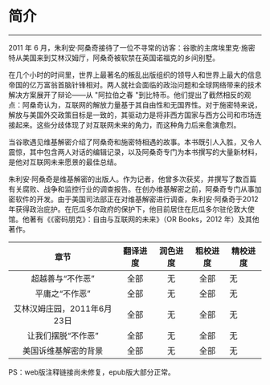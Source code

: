 # 简介

------

2011 年 6 月，朱利安·阿桑奇接待了一位不寻常的访客：谷歌的主席埃里克·施密特从美国来到艾林汉姆厅，阿桑奇被软禁在英国诺福克的乡间别墅。

在几个小时的时间里，世界上最著名的叛乱出版组织的领导人和世界上最大的信息帝国的亿万富翁首脑针锋相对。两人就社会面临的政治问题和全球网络带来的技术解决方案展开了辩论——从 "阿拉伯之春 "到比特币。他们提出了截然相反的观点：阿桑奇认为，互联网的解放力量基于其自由性和无国界性。对于施密特来说，解放与美国外交政策目标是一致的，其驱动力是将非西方国家与西方公司和市场连接起来。这些分歧体现了对互联网未来的角力，而这种角力后来愈演愈烈。

当谷歌遇见维基解密介绍了阿桑奇和施密特相遇的故事。本书既引人入胜，又令人震惊，其中包含两人对话的编辑记录，以及阿桑奇专门为本书撰写的大量新材料，是他对互联网未来愿景的最佳总结。

朱利安·阿桑奇是维基解密的出版人。作为记者，他曾多次获奖，并撰写了数百篇有关腐败、战争和监控行业的调查报告。在创办维基解密之前，阿桑奇专门从事加密软件的开发。由于美国司法部正在对维基解密进行调查，朱利安·阿桑奇于2012年获得政治庇护。在厄瓜多尔政府的保护下，他目前居住在厄瓜多尔驻伦敦大使馆。他著有《《密码朋克》：自由与互联网的未来》（OR Books，2012 年）及其他著作。

| 章节 | 翻译进度 | 润色进度 | 粗校进度 | 精校进度 |
|:---:|:---:|:---:|:---:|-----|
| 超越善与“不作恶” | 全部 | 无 | 全部 | 无 |
| 平庸之“不作恶” | 全部 | 无 | 全部 | 无 |
| 艾林汉姆庄园，2011年6月23日 | 全部 | 无 | 全部 | 无 |
| 让我们摆脱“不作恶” | 全部 | 无 | 全部 | 无 |
| 美国诉维基解密的背景 | 全部 | 无 | 全部 | 无 |

PS：web版注释链接尚未修复，epub版大部分正常。
